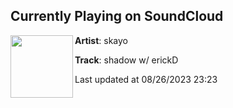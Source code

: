 ## Currently Playing on SoundCloud

[<img align="left" width="100" src="https://i1.sndcdn.com/artworks-WHayTvcwobL2digb-6cRlGQ-t500x500.jpg">](https://soundcloud.com/skayo666/shadow-w-erickd-1)

**Artist**: skayo 

**Track**: shadow w/ erickD

Last updated at 08/26/2023 23:23
